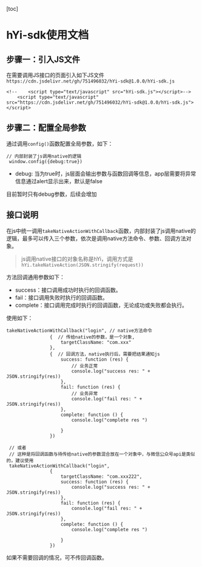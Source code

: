 [toc]

# hYi-sdk使用文档

## 步骤一：引入JS文件

在需要调用JS接口的页面引入如下JS文件`https://cdn.jsdelivr.net/gh/751496032/hYi-sdk@1.0.0/hYi-sdk.js`

```
<!--    <script type="text/javascript" src="hYi-sdk.js"></script>-->
    <script type="text/javascript" src="https://cdn.jsdelivr.net/gh/751496032/hYi-sdk@1.0.0/hYi-sdk.js"></script>
```

## 步骤二：配置全局参数

通过调用`config()`函数配置全局参数，如下：

```
// 内部封装了js调用native的逻辑
 window.config({debug:true})

```
- debug: 当为true时，js层面会输出参数与函数回调等信息，app层需要将异常信息通过alert显示出来，默认是false

目前暂时只有debug参数，后续会增加

## 接口说明

在js中统一调用`takeNativeActionWithCallback`函数，内部封装了js调用native的逻辑，最多可以传入三个参数，依次是调用native方法命令、参数、回调方法对象。

> js调用native接口的对象名称是hYi，调用方式是`hYi.takeNativeAction(JSON.stringify(request))` 

方法回调通用参数如下：

- success：接口调用成功时执行的回调函数。
- fail：接口调用失败时执行的回调函数。
- complete：接口调用完成时执行的回调函数，无论成功或失败都会执行。


使用如下：

```
takeNativeActionWithCallback("login", // native方法命令
                {  // 传给native的参数，是一个对象,
                    targetClassName: "com.xxx"
                },
                {  // 回调方法，native执行后，需要把结果通知js
                    success: function (res) { 
                        // 业务正常
                        console.log("success res: " + JSON.stringify(res))
                    },
                    fail: function (res) {
                        // 业务异常
                        console.log("fail res: " + JSON.stringify(res))
                    },
                    complete: function () {
                        console.log("complete res ")

                    }
                })
                
 // 或者
 // 这种是将回调函数与待传给native的参数混合放在一个对象中，与微信公众号api是类似的，建议使用
 takeNativeActionWithCallback("login",
                {
                    targetClassName: "com.xxx222",
                    success: function (res) {
                        console.log("success res: " + JSON.stringify(res))
                    },
                    fail: function (res) {
                        console.log("fail res: " + JSON.stringify(res))
                    },
                    complete: function () {
                        console.log("complete res ")

                    }
                })
```

如果不需要回调的情况，可不传回调函数。
